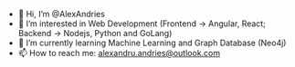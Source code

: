 - 👋 Hi, I’m @AlexAndries
- 👀 I’m interested in Web Development (Frontend -> Angular, React; Backend -> Nodejs, Python and GoLang)
- 🌱 I’m currently learning Machine Learning and Graph Database (Neo4j)
- 📫 How to reach me: alexandru.andries@outlook.com

<!---
AlexAndries/AlexAndries is a ✨ special ✨ repository because its `README.md` (this file) appears on your GitHub profile.
You can click the Preview link to take a look at your changes.
--->
